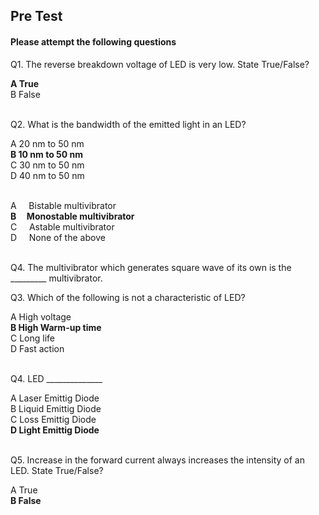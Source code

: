 ##  Pre Test 
#### Please attempt the following questions
  
  
Q1. The reverse breakdown voltage of LED is very low. State True/False?<br>

<b>A   True</b>  
B   False    
<br>


Q2. What is the bandwidth of the emitted light in an LED?<br>

A   20 nm to 50 nm  
<b>B   10 nm to 50 nm</b>  
C   30 nm to 50 nm  
D   40 nm to 50 nm  
<br>

A     Bistable multivibrator  
<b>B     Monostable multivibrator</b>  
C     Astable multivibrator  
D     None of the above  
<br>
  
   
Q4. The multivibrator which generates square wave of its own is the \_\_\_\_\_\_\_\_\_ multivibrator.  

Q3. Which of the following is not a characteristic of LED?<br>

A   High voltage  
<b>B   High Warm-up time</b>  
C   Long life  
D   Fast action  
<br>


Q4. LED \_\_\_\_\_\_\_\_\_\_\_\_\_\_<br>
  
A   Laser Emittig Diode  
B   Liquid Emittig Diode  
C   Loss Emittig Diode  
<b>D   Light Emittig Diode</b>  
<br>


Q5. Increase in the forward current always increases the intensity of an LED. State True/False?<br>

A   True  
<b>B   False</b>  


